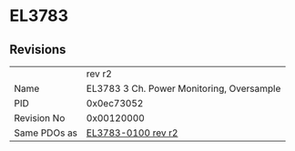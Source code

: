 # EL3783

## Revisions
<table>
<tr>
<td></td>
<td>rev r2</td>
</tr>
<tr>
<td>Name</td>
<td>EL3783 3 Ch. Power Monitoring, Oversample</td>
</tr>
<tr>
<td>PID</td>
<td>0x0ec73052</td>
</tr>
<tr>
<td>Revision No</td>
<td>0x00120000</td>
</tr>
<tr>
<td>Same PDOs as</td>
<td><a href="EL3783-0100.md">EL3783-0100 rev r2</a></td>
</tr>
</table>
